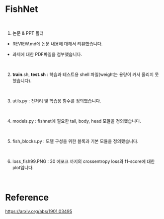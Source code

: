 # FishNet

<br/>

1. 논문 & PPT 폴더

- REVIEW.md에 논문 내용에 대해서 리뷰했습니다.

- 과제에 대한 PDF파일을 첨부했습니다.

<br/>

2. __train__.sh, __test.sh__ : 학습과 테스트용 shell 파일(weight는 용량이 커서 올리지 못했습니다).

<br/>

3. utils.py : 전처리 및 학습용 함수를 정의했습니다.

<br/>

4. models.py : fishnet에 필요한 tail, body, head 모듈을 정의했습니다.

<br/>

5. fish_blocks.py : 모델 구성을 위한 블록과 기본 모듈을 정의했습니다.

<br/>

6. loss_fish99.PNG : 30 에포크 까지의 crossentropy loss와 f1-score에 대한 plot입니다.

<br/>

# Reference
https://arxiv.org/abs/1901.03495
